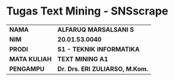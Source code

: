# Tugas Text Mining - SNSscrape
<table>
   <tr>
     <td><b>NAMA</b></td>
     <td><b>ALFARUQ MARSALSANI S</b></td>
   </tr>
  <tr>
     <td><b>NIM</b></td>
     <td><b>20.01.53.0040</b></td>
   </tr>
  <tr>
     <td><b>PRODI</b></td>
     <td><b>S1 - TEKNIK INFORMATIKA</b></td>
   </tr>
  <tr>
     <td><b>MATA KULIAH</b></td>
     <td><b>TEXT MINING A1</b></td>
   </tr>
  <tr>
     <td><b>PENGAMPU</b></td>
     <td><b>Dr. Drs. ERI ZULIARSO, M.Kom.</b></td>
   </tr>
</table>
